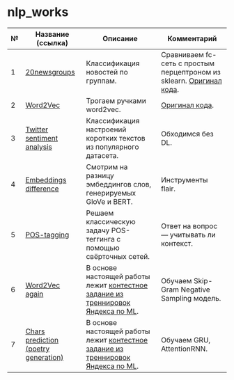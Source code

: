# nlp_works

|№|Название (ссылка)|Описание|Комментарий|
|-|-|-|-|
|1|[20newsgroups](https://github.com/khav-i/nlp_works/blob/master/20newsgroups/README.md)|Классификация новостей по группам.|Сравниваем fc-сеть с простым перцептроном из sklearn. [Оригинал кода](https://github.com/sic-rus-ai/stepik-dl-nlp/blob/master/task1_20newsgroups.ipynb).|
|2|[Word2Vec](https://github.com/khav-i/nlp_works/blob/master/Word2Vec/README.md)|Трогаем ручками word2vec.|[Оригинал кода](https://github.com/sic-rus-ai/stepik-dl-nlp/blob/master/task2_word_embeddings.ipynb).|
|3|[Twitter sentiment analysis](https://github.com/khav-i/nlp_works/blob/master/Twitter%20sentiment%20analysis/README.md)|Классификация настроений коротких текстов из популярного датасета.|Обходимся без DL.|
|4|[Embeddings difference](https://github.com/khav-i/nlp_works/blob/master/Embeddings%20difference/README.md)|Смотрим на разницу эмбеддингов слов, генерируемых GloVe и BERT.|Инструменты flair.|
|5|[POS-tagging](https://github.com/khav-i/nlp_works/blob/master/POS-tagging/README.md)|Решаем классическую задачу POS-теггинга с помощью свёрточных сетей.|Ответ на вопрос — учитывать ли контекст.|
|6|[Word2Vec again](https://github.com/khav-i/nlp_works/blob/master/Word2Vec%20again/README.md)|В основе настоящей работы лежит [контестное задание из треннировок Яндекса по ML](https://github.com/girafe-ai/ml-course/blob/23f_ysda/homeworks/assignment14_word2vec/assignment_word2vec.ipynb).|Обучаем Skip-Gram Negative Sampling модель.|
|7|[Chars prediction (poetry generation)](https://github.com/khav-i/nlp_works/blob/master/Chars%20prediction%20(poetry%20generation)/README.md)|В основе настоящей работы лежит [контестное задание из треннировок Яндекса по ML](https://github.com/girafe-ai/ml-course/blob/24f_yandex_ml_trainings/homeworks/hw02_attention_and_language_modeling/hw02_language_modeling.ipynb).|Обучаем GRU, AttentionRNN.|
